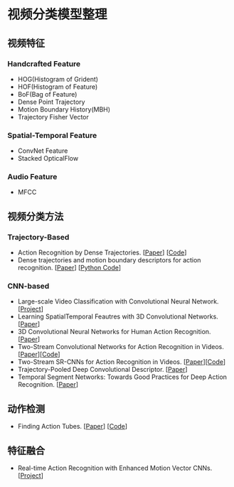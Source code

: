 # 视频分类模型整理

## 视频特征
### Handcrafted Feature
- HOG(Histogram of Grident)
- HOF(Histogram of Feature)
- BoF(Bag of Feature)
- Dense Point Trajectory
- Motion Boundary History(MBH)
- Trajectory Fisher Vector

### Spatial-Temporal Feature
- ConvNet Feature
- Stacked OpticalFlow

### Audio Feature
- MFCC

## 视频分类方法
### Trajectory-Based
- Action Recognition by Dense Trajectories. [[Paper](https://hal.inria.fr/inria-00583818/document)] [[Code](https://lear.inrialpes.fr/people/wang/dense_trajectories)]
- Dense trajectories and motion boundary descriptors for action recognition. [[Paper](https://hal.inria.fr/hal-00725627/document)] [[Python Code](https://github.com/anenbergb/CS221_Project)]
### CNN-based
- Large-scale Video Classification with Convolutional Neural Network. [[Project](http://cs.stanford.edu/people/karpathy/deepvideo/)]
- Learning SpatialTemporal Feautres with 3D Convolutional Networks. [[Paper](https://arxiv.org/abs/1412.0767)]
- 3D Convolutional Neural Networks for Human Action Recognition. [[Paper](https://ai2-s2-pdfs.s3.amazonaws.com/3c86/dfdbdf37060d5adcff6c4d7d453ea5a8b08f.pdf)]
- Two-Stream Convolutional Networks for Action Recognition in Videos. [[Paper](https://arxiv.org/abs/1406.2199)][[Code](https://github.com/yjxiong/caffe)]
- Two-Stream SR-CNNs for Action Recognition in Videos. [[Paper](http://www.bmva.org/bmvc/2016/papers/paper108/paper108.pdf)][[Code](https://github.com/yifita/action.sr_cnn)]
- Trajectory-Pooled Deep Convolutional Descriptor. [[Paper](http://www.cv-foundation.org/openaccess/content_cvpr_2015/papers/Wang_Action_Recognition_With_2015_CVPR_paper.pdf)]
- Temporal Segment Networks: Towards Good Practices for Deep Action Recognition. [[Paper](http://arxiv.org/abs/1608.00859)]
## 动作检测
- Finding Action Tubes. [[Paper](https://arxiv.org/abs/1411.6031)] [[Code](https://github.com/gkioxari/ActionTubes)]

## 特征融合
- Real-time Action Recognition with Enhanced Motion Vector CNNs.[[Project](http://zbwglory.github.io/MV-CNN/index.html)]
